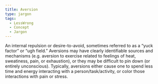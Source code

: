 ```yaml
---
title: Aversion
type: jargon
tags:
  - LessWrong
  - Concept
  - Jargon
---
```




An internal repulsion or desire-to-avoid, sometimes referred to as a “yuck factor” or “ugh field.” Aversions may have clearly identifiable sources and mechanisms (e.g. aversion to exercise related to feelings of heat, sweatiness, pain, or exhaustion), or they may be difficult to pin down (or entirely unconscious). Typically, aversions either cause one to spend less time and energy interacting with a person/task/activity, or color those interactions with pain or stress.  
 